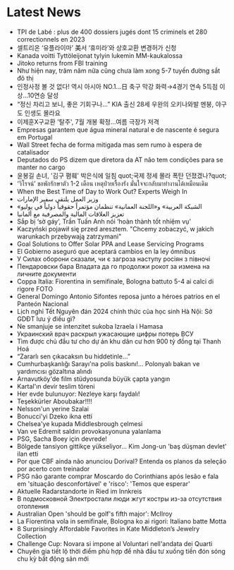 # Latest News
-  TPI de Labé : plus de 400 dossiers jugés dont 15 criminels et 280 correctionnels en 2023
-  셀트리온 ‘유플라이마’ 美서 ‘휴미라’와 상호교환 변경허가 신청
-  Kanada voitti Tyttöleijonat tylyin lukemin MM-kaukalossa
-  Jitoko returns from FBI training
-  Như hiện nay, trăm năm nữa cũng chưa làm xong 5-7 tuyến đường sắt đô thị
-  인정사정 볼 것 없다! 역시 아시아 NO.1…日 축구 막강 화력→4경기 연속 5득점 이상…10연승 달성
-  “정신 차리고 보니, 좋은 기회구나…” KIA 출신 28세 우완의 오키나와발 멘붕, 야구도 인생도 몰라요
-  이제훈X구교환 '탈주', 7월 개봉 확정…여름 극장가 저격
-  Empresas garantem que água mineral natural e de nascente é segura em Portugal
-  Wall Street fecha de forma mitigada mas sem rumo à espera de catalisador
-  Deputados do PS dizem que diretora da AT não tem condições para se manter no cargo
-  윤봉길 손녀, '김구 폄훼' 박은식에 일침 quot;국제 정세 몰라 폭탄 던졌겠나?quot;
-  ‘วิโรจน์’ ขอพักรักษาตัว 1-2 เดือน เหตุป่วยเรื้องรัง มั่นใจจะกลับมาทำงานได้เหมือนเดิม
-  When the Best Time of Day to Work Out? Experts Weigh In
-  وزير العمل يلتقي سفير الإمارات
-  «الشبكة العربية» و«اللجنة العمانية» تنظمان مؤتمراً حقوقياً دولياً في يوليو
-  تعزيز العلاقات المالية والمصرفية مع ألمانيا
-  Sắp bị ‘sờ gáy’, Trần Tuấn Anh nói ‘hoàn thành tốt nhiệm vụ’
-  Kaczyński pojawił się przed aresztem. "Chcemy zobaczyć, w jakich warunkach przebywają zatrzymani"
-  Goal Solutions to Offer Solar PPA and Lease Servicing Programs
-  El Gobierno aseguró que aceptará cambios en la ley ómnibus
-  У Силах оборони сказали, чи є загроза наступу росіян з півночі
-  Пендаровски бара Владата да го продолжи рокот за измена на личните документи
-  Coppa Italia: Fiorentina in semifinale, Bologna battuto 5-4 ai calci di rigore FOTO
-  General Domingo Antonio Sifontes reposa junto a héroes patrios en el Panteón Nacional
-  Lịch nghỉ Tết Nguyên đán 2024 chính thức của học sinh Hà Nội: Sở GDĐT lưu ý điều gì?
-  Ne smanjuje se intenzitet sukoba Izraela i Hamasa
-  Украинский врач раскрыл ужасающие цифры потерь ВСУ
-  Tìm được chủ đầu tư cho dự án khu dân cư hơn 900 tỷ đồng tại Thanh Hoá
-  “Zararlı sen çıkacaksın bu hiddetinle...”
-  Cumhurbaşkanlığı Sarayı'na polis baskını!... Polonyalı bakan ve yardımcısı gözaltına alındı
-  Arnavutköy'de film stüdyosunda büyük çapta yangın
-  Kartal'ın devir teslim töreni
-  Her evde bulunuyor: Nezleye karşı faydalı!
-  Teşekkürler Aboubakar!!!!
-  Nelsson'un yerine Szalai
-  Bonucci'yi Dzeko ikna etti
-  Chelsea'ye kupada Middlesbrough çelmesi
-  Van ve Edremit saldırı provokasyonuna yalanlama
-  PSG, Sacha Boey için devrede!
-  Bölgede tansiyon gittikçe yükseliyor... Kim Jong-un 'baş düşman devlet' ilan etti
-  Por que CBF ainda não anunciou Dorival? Entenda os planos da seleção por acerto com treinador
-  PSG não garante comprar Moscardo do Corinthians após lesão e fala em 'situação desconfortável' e 'risco': 'Temos que esperar'
-  Aktuelle Radarstandorte in Ried im Innkreis
-  В подмосковной Электростали люди жгут костры из-за отсутствия отопления
-  Australian Open 'should be golf's fifth major': McIlroy
-  La Fiorentina vola in semifinale, Bologna ko ai rigori: Italiano batte Motta
-  8 Surprisingly Affordable Favorites in Kate Middleton’s Jewelry Collection
-  Challenge Cup: Novara si impone al Voluntari nell'andata dei Quarti
-  Chuyên gia tiết lộ thời điểm phù hợp để nhà đầu tư xuống tiền đón sóng chu kỳ bất động sản mới
